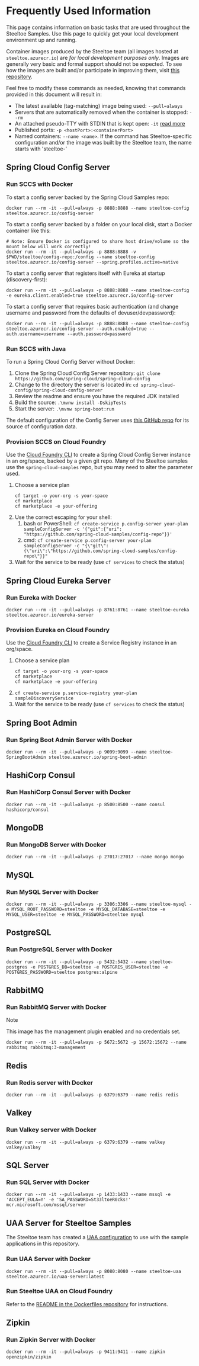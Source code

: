 # Frequently Used Information

This page contains information on basic tasks that are used throughout the Steeltoe Samples. Use this page to quickly get your local development environment up and running.

Container images produced by the Steeltoe team (all images hosted at `steeltoe.azurecr.io`) are *for local development purposes only*. Images are generally very basic and formal support should not be expected. To see how the images are built and/or participate in improving them, visit [this repository](https://github.com/SteeltoeOSS/Dockerfiles).

Feel free to modify these commands as needed, knowing that commands provided in this document will result in:

* The latest available (tag-matching) image being used: `--pull=always`
* Servers that are automatically removed when the container is stopped: `--rm`
* An attached pseudo-TTY with STDIN that is kept open: `-it` [read more](https://docs.docker.com/reference/cli/docker/container/run/#tty)
* Published ports: `-p <hostPort>:<containerPort>`
* Named containers: `--name <name>`. If the command has Steeltoe-specific configuration and/or the image was built by the Steeltoe team, the name starts with 'steeltoe-'

## Spring Cloud Config Server

### Run SCCS with Docker

To start a config server backed by the Spring Cloud Samples repo:

```shell
docker run --rm -it --pull=always -p 8888:8888 --name steeltoe-config steeltoe.azurecr.io/config-server
```

To start a config server backed by a folder on your local disk, start a Docker container like this:

```shell
# Note: Ensure Docker is configured to share host drive/volume so the mount below will work correctly!
docker run --rm -it --pull=always -p 8888:8888 -v $PWD/steeltoe/config-repo:/config --name steeltoe-config steeltoe.azurecr.io/config-server --spring.profiles.active=native
```

To start a config server that registers itself with Eureka at startup (discovery-first):

```shell
docker run --rm -it --pull=always -p 8888:8888 --name steeltoe-config -e eureka.client.enabled=true steeltoe.azurecr.io/config-server
```

To start a config server that requires basic authentication (and change username and password from the defaults of devuser/devpassword):

```shell
docker run --rm -it --pull=always -p 8888:8888 --name steeltoe-config steeltoe.azurecr.io/config-server --auth.enabled=true --auth.username=username --auth.password=password
```

### Run SCCS with Java

To run a Spring Cloud Config Server without Docker:

1. Clone the Spring Cloud Config Server repository: `git clone https://github.com/spring-cloud/spring-cloud-config`
1. Change to the directory the server is located in: `cd spring-cloud-config/spring-cloud-config-server`
1. Review the readme and ensure you have the required JDK installed
1. Build the source: `.\mvnw install -DskipTests`
1. Start the server: `.\mvnw spring-boot:run`

The default configuration of the Config Server uses [this GitHub repo](https://github.com/spring-cloud-samples/config-repo) for its source of configuration data.

### Provision SCCS on Cloud Foundry

Use the [Cloud Foundry CLI](https://github.com/cloudfoundry/cli) to create a Spring Cloud Config Server instance in an org/space, backed by a given git repo. Many of the Steeltoe samples use the `spring-cloud-samples` repo, but you may need to alter the parameter used.

1. Choose a service plan
   ```shell
   cf target -o your-org -s your-space
   cf marketplace
   cf marketplace -e your-offering
   ```
1. Use the correct escaping for your shell:
   1. bash or PowerShell: `cf create-service p.config-server your-plan sampleConfigServer -c '{"git":{"uri": "https://github.com/spring-cloud-samples/config-repo"}}'`
   1. cmd: `cf create-service p.config-server your-plan sampleConfigServer -c "{\"git\":{\"uri\":\"https://github.com/spring-cloud-samples/config-repo\"}}"`
1. Wait for the service to be ready (use `cf services` to check the status)

## Spring Cloud Eureka Server

### Run Eureka with Docker

```shell
docker run --rm -it --pull=always -p 8761:8761 --name steeltoe-eureka steeltoe.azurecr.io/eureka-server
```

### Provision Eureka on Cloud Foundry

Use the [Cloud Foundry CLI](https://github.com/cloudfoundry/cli) to create a Service Registry instance in an org/space.

1. Choose a service plan
   ```shell
   cf target -o your-org -s your-space
   cf marketplace
   cf marketplace -e your-offering
   ```
1. `cf create-service p.service-registry your-plan sampleDiscoveryService`
1. Wait for the service to be ready (use `cf services` to check the status)

## Spring Boot Admin

### Run Spring Boot Admin Server with Docker

```shell
docker run --rm -it --pull=always -p 9099:9099 --name steeltoe-SpringBootAdmin steeltoe.azurecr.io/spring-boot-admin
```

## HashiCorp Consul

### Run HashiCorp Consul Server with Docker

```shell
docker run --rm -it --pull=always -p 8500:8500 --name consul hashicorp/consul
```

## MongoDB

### Run MongoDB Server with Docker

```shell
docker run --rm -it --pull=always -p 27017:27017 --name mongo mongo
```

## MySQL

### Run MySQL Server with Docker

```shell
docker run --rm -it --pull=always -p 3306:3306 --name steeltoe-mysql -e MYSQL_ROOT_PASSWORD=steeltoe -e MYSQL_DATABASE=steeltoe -e MYSQL_USER=steeltoe -e MYSQL_PASSWORD=steeltoe mysql
```

## PostgreSQL

### Run PostgreSQL Server with Docker

```shell
docker run --rm -it --pull=always -p 5432:5432 --name steeltoe-postgres -e POSTGRES_DB=steeltoe -e POSTGRES_USER=steeltoe -e POSTGRES_PASSWORD=steeltoe postgres:alpine
```

## RabbitMQ

### Run RabbitMQ Server with Docker

> [!NOTE]
> This image has the management plugin enabled and no credentials set.

```shell
docker run --rm -it --pull=always -p 5672:5672 -p 15672:15672 --name rabbitmq rabbitmq:3-management
```

## Redis

### Run Redis server with Docker

```shell
docker run --rm -it --pull=always -p 6379:6379 --name redis redis
```

## Valkey

### Run Valkey server with Docker

```shell
docker run --rm -it --pull=always -p 6379:6379 --name valkey valkey/valkey
```

## SQL Server

### Run SQL Server with Docker

```shell
docker run --rm -it --pull=always -p 1433:1433 --name mssql -e 'ACCEPT_EULA=Y' -e 'SA_PASSWORD=St33ltoeR0cks!' mcr.microsoft.com/mssql/server
```

## UAA Server for Steeltoe Samples

The Steeltoe team has created a [UAA configuration](https://github.com/SteeltoeOSS/Dockerfiles/blob/main/uaa-server/uaa.yml) to use with the sample applications in this repository.

### Run UAA Server with Docker

```shell
docker run --rm -it --pull=always -p 8080:8080 --name steeltoe-uaa steeltoe.azurecr.io/uaa-server:latest
```

### Run Steeltoe UAA on Cloud Foundry

Refer to the [README in the Dockerfiles repository](https://github.com/SteeltoeOSS/Dockerfiles/blob/main/uaa-server/README.md) for instructions.

## Zipkin

### Run Zipkin Server with Docker

```shell
docker run --rm -it --pull=always -p 9411:9411 --name zipkin openzipkin/zipkin
```
